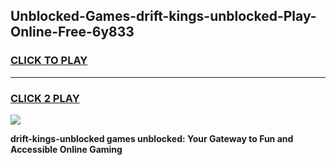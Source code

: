 
## Unblocked-Games-drift-kings-unblocked-Play-Online-Free-6y833
<h3>
<a href="https://premium76.site?title=drift-kings-unblocked&ref=26A">CLICK TO PLAY</a></h3>
<hr>

<h3>
<a href="https://premium76.site?title=drift-kings-unblocked&ref=26A">CLICK 2 PLAY</a>
  
</h3>

<a href="https://premium76.site?title=drift-kings-unblocked&ref=26A"><img src="https://clearcache.store/games.png"></a>


**drift-kings-unblocked games unblocked: Your Gateway to Fun and Accessible Online Gaming**
